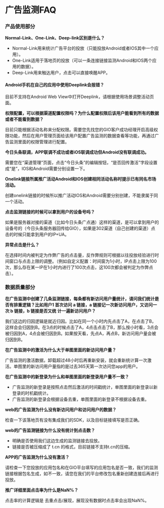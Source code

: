 # 广告监测FAQ

### 产品使用部分

**Normal-Link、One-Link、Deep-link区别是什么？**

* Normal-Link用来统计广告平台的投放（只能投放Android或者IOS其中一个应用）。
* One-Link适用于落地页的投放（可以一条连接链接监测Android和IOS两个应用的数据）。
* Deep-Link用来触达用户，点击可以直接唤醒APP。

#### Android手机在自己的应用中使用Deeplink会报错？

目前不支持在Android Web View中打开Deeplink，请根据使用场景调整活动页面。

**权限配置，可以根据渠道配置权限吗？为什么配置权限后该用户能看到所有的数据或者不能看到数据？**

目前只能根据活动名称来分配权限。需要您先找您的GIO客户成功经理开启高级权限功能，然后在用户管理页面给该用户配置广告监测的数据查看等功能，再通过广告监测里面的权限管理进行配置。

**今日头条联调，APP联调不成功或者iOS联调成功但Android没有联调成功。**

需要您在“渠道管理”页面，点击“今日头条”的编辑按钮，“是否回传激活”字段设置成“是”，IOS和Android需要分别设置一下。

**Onelink链接所属推广活动Android和IOS创建相同活动名称时提示已有同名市场活动。**

创建onelink链接的时候所以推广活动IOS和Android需要分别创建，不能隶属于同一个活动。

**点击监测链接的时候可以拿到用户的设备号吗？**

如果是服务器对接的渠道（比如今日头条广点通）这样的渠道，是可以拿到用户的设备号的（今日头条服务器回传给GIO），如果是302渠道（自己创建的渠道）点击的时候只能拿到用户的IP+UA。

**异常点击是什么？**

在选择时间内被判定为作弊广告的点击量，反作弊规则可根据以往投放经验进行时间窗口与点击上限的调整。（例如自定义配置：时间窗为1小时，IP点击上限为100次，那么存在某一IP在1小时内进行了100次点击，这100次都会被判定为作弊点击）。

### 数据质量部分

**在广告监测中创建了几条监测链接，每条都有新访问用户量统计，请问我们统计是否有排重逻辑？比如用户1 首次访问 a 链接，a 链接记一次新访问用户，又访问一次 b 链接，b 链接是否又统 计一遍新访问用户？**

我们这边的归因逻辑是就近归因。比如在同一个小时内先点击了A，在点击了B，这样会会归因到B。在3点的时候点击了A，4点击点击了B，那么按小时看，3点会被归因到A，4点会被归因到B。如果按天看，先点A，再点B，新访问用户量会被归因到B。

**在广告监测中的激活为什么大于单图里面的新访问用户量？**

广告监测的激活数据，卸载超过48小时后再重新安装，就会重新统计算一次激活。单图里的新访问用户量指的是过去365天第一次访问您app的用户。

**在广告监测中的新登录为什么和单图里面的新登录用户量不一致？**

* 广告监测的新登录是按照点击然后激活的时间戳统计，单图里面的新登录以新登录的时机戳统计。
* 广告监测的新登录会根据设备去重，单图里面的新登录不根据设备去重。

**web的广告监测为什么没有新访问用户和访问用户的数据？**

检查一下该落地页有没有集成我们的SDK，以及目标链接填写是否正确。

**web的广告监测链接为什么没有统计到点击数？**

* 明确是否使用我们这边生成的监测链接去投放。
* 链接是否被压缩成了 t.cn 的格式，目前链接不支持t.cn的压缩。

**APP的广告监测为什么没有激活？**

请检查一下您投放的应用包名和在GIO平台填写的应用包名是否一致，我们的监测链接根据包名生成，如不一致，请您在我们的平台修改包名重新创建连接后再进行投放。

**推广详细里面点击率为什么是NaN%？**

点击率的计算逻辑是 去重点击/展现，展现没有数据时点击率会出现NaN%。

